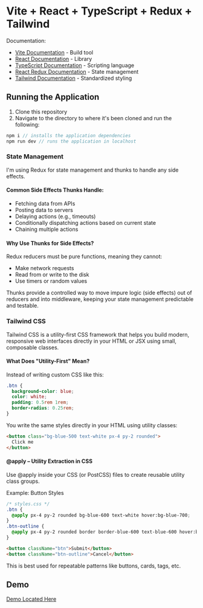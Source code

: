 # Vite + React + TypeScript + Redux + Tailwind

Documentation:

- [Vite Documentation](https://vite.dev/guide/) - Build tool
- [React Documentation](https://react.dev/reference/react) - Library
- [TypeScript Documentation](https://www.typescriptlang.org/docs/handbook/typescript-in-5-minutes.html) - Scripting language
- [React Redux Documentation](https://react-redux.js.org/tutorials/quick-start) - State management
- [Tailwind Documentation](https://tailwindcss.com/docs/installation/using-vite) - Standardized styling

## Running the Application

1. Clone this repository
2. Navigate to the directory to where it's been cloned and run the following:

```js
npm i // installs the application dependencies
npm run dev // runs the application in localhost
```

### State Management
I'm using Redux for state management and thunks to handle any side effects.

#### Common Side Effects Thunks Handle:
- Fetching data from APIs
- Posting data to servers
- Delaying actions (e.g., timeouts)
- Conditionally dispatching actions based on current state
- Chaining multiple actions

#### Why Use Thunks for Side Effects?
Redux reducers must be pure functions, meaning they cannot:
- Make network requests
- Read from or write to the disk
- Use timers or random values

Thunks provide a controlled way to move impure logic (side effects) out of reducers and into middleware, keeping your state management predictable and testable.

### Tailwind CSS
Tailwind CSS is a utility-first CSS framework that helps you build modern, responsive web interfaces directly in your HTML or JSX using small, composable classes.

#### What Does "Utility-First" Mean?
Instead of writing custom CSS like this:
```css
.btn {
  background-color: blue;
  color: white;
  padding: 0.5rem 1rem;
  border-radius: 0.25rem;
}
```

You write the same styles directly in your HTML using utility classes:

```html
<button class="bg-blue-500 text-white px-4 py-2 rounded">
  Click me
</button>
```

#### @apply – Utility Extraction in CSS
Use @apply inside your CSS (or PostCSS) files to create reusable utility class groups.

Example: Button Styles
```css
/* styles.css */
.btn {
  @apply px-4 py-2 rounded bg-blue-600 text-white hover:bg-blue-700;
}
.btn-outline {
  @apply px-4 py-2 rounded border border-blue-600 text-blue-600 hover:bg-blue-100;
}
```
```html
<button className="btn">Submit</button>
<button className="btn-outline">Cancel</button>
```

This is best used for repeatable patterns like buttons, cards, tags, etc.

## Demo

[Demo Located Here](https://chadridings.github.io/typescript-react/)
